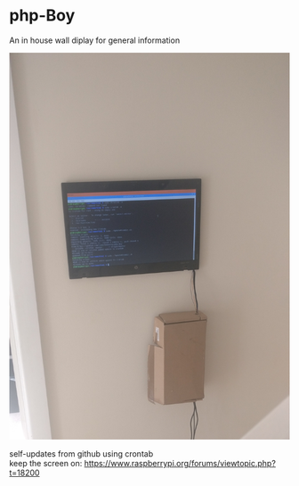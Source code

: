 # php-Boy
An in house wall diplay for general information

![alt text](https://raw.githubusercontent.com/conorhennessy/php-Boy/master/picture.jpg)

self-updates from github using crontab <br>
keep the screen on:
https://www.raspberrypi.org/forums/viewtopic.php?t=18200
